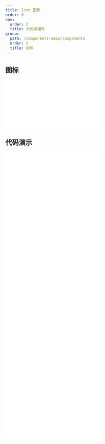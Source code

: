 ```yaml
---
title: Icon 图标
order: 0
nav:
  order: 2
  title: 大优采组件
group:
  path: /components-aeps/components
  order: 2
  title: 组件
---
```


## 图标

<div>
<embed src="@docs-common/icon/index.md"></embed>
</div>
        
## 代码演示

<Row gutter=8>

  <Col span=12>
    
  <div class="code-box"><embed src="@abiz-rc-aeps/icon/demo/basic-icon-aeps.md"></embed></div>
          
  <div class="code-box"><embed src="@abiz-rc-aeps/icon/demo/custom-icon-aeps.md"></embed></div>
          
  <div class="code-box"><embed src="@abiz-rc-aeps/icon/demo/scriptUrl-icon-aeps.md"></embed></div>
          
  </Col>
          
  <Col span=12>
    
  <div class="code-box"><embed src="@abiz-rc-aeps/icon/demo/two-tone-icon-aeps.md"></embed></div>
          
  <div class="code-box"><embed src="@abiz-rc-aeps/icon/demo/iconfont-icon-aeps.md"></embed></div>
          
  </Col>
          
</Row>
        
<div><embed src="@docs-common/icon/index-api.md"></embed><div>
        